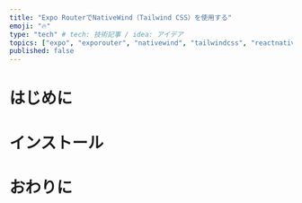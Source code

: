 ```yaml
---
title: "Expo RouterでNativeWind（Tailwind CSS）を使用する"
emoji: "🔥"
type: "tech" # tech: 技術記事 / idea: アイデア
topics: ["expo", "exporouter", "nativewind", "tailwindcss", "reactnative"]
published: false
---
```


# はじめに

# インストール

# おわりに
